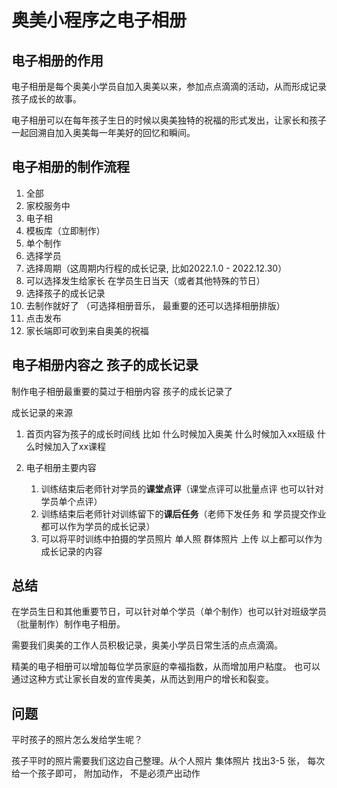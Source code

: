 # 奥美小程序之电子相册

## 电子相册的作用

电子相册是每个奥美小学员自加入奥美以来，参加点点滴滴的活动，从而形成记录孩子成长的故事。

电子相册可以在每年孩子生日的时候以奥美独特的祝福的形式发出，让家长和孩子一起回溯自加入奥美每一年美好的回忆和瞬间。

## 电子相册的制作流程

1. 全部
2. 家校服务中
3. 电子相
4. 模板库（立即制作） 
5. 单个制作
6. 选择学员 
7. 选择周期（这周期内行程的成长记录, 比如2022.1.0 - 2022.12.30）
8. 可以选择发生给家长 在学员生日当天（或者其他特殊的节日）
9. 选择孩子的成长记录
10. 去制作就好了 （可选择相册音乐， 最重要的还可以选择相册排版）
11. 点击发布
12. 家长端即可收到来自奥美的祝福

## 电子相册内容之 孩子的成长记录

制作电子相册最重要的莫过于相册内容 孩子的成长记录了

成长记录的来源
1. 首页内容为孩子的成长时间线 比如 什么时候加入奥美   什么时候加入xx班级  什么时候加入了xx课程

2. 电子相册主要内容
    1. 训练结束后老师针对学员的**课堂点评**（课堂点评可以批量点评 也可以针对学员单个点评）
    2. 训练结束后老师针对训练留下的**课后任务**（老师下发任务 和 学员提交作业都可以作为学员的成长记录）
    3. 可以将平时训练中拍摄的学员照片 单人照 群体照片 上传
    以上都可以作为成长记录的内容
       
## 总结

在学员生日和其他重要节日，可以针对单个学员（单个制作）也可以针对班级学员（批量制作）制作电子相册。

需要我们奥美的工作人员积极记录，奥美小学员日常生活的点点滴滴。

精美的电子相册可以增加每位学员家庭的幸福指数，从而增加用户粘度。 也可以通过这种方式让家长自发的宣传奥美，从而达到用户的增长和裂变。

## 问题 

平时孩子的照片怎么发给学生呢？

孩子平时的照片需要我们这边自己整理。从个人照片 集体照片 找出3-5 张， 每次给一个孩子即可， 附加动作， 不是必须产出动作

